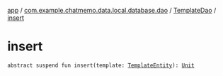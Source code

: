 [app](../../index.md) / [com.example.chatmemo.data.local.database.dao](../index.md) / [TemplateDao](index.md) / [insert](./insert.md)

# insert

`abstract suspend fun insert(template: `[`TemplateEntity`](../../com.example.chatmemo.data.database.entity/-template-entity/index.md)`): `[`Unit`](https://kotlinlang.org/api/latest/jvm/stdlib/kotlin/-unit/index.html)